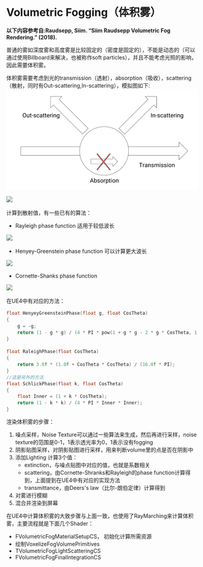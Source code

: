 # Volumetric Fogging（体积雾）
**以下内容参考自:Raudsepp, Siim. “Siim Raudsepp Volumetric Fog Rendering.” (2018).**

普通的雾如深度雾和高度雾是比较固定的（密度是固定的），不能是动态的（可以通过使用Billboard来解决，也被称作soft particles），并且不能考虑光照的影响，因此需要体积雾。

体积雾需要考虑到光的transmission（透射），absorption（吸收），scattering（散射，同时有Out-scattering,In-scattering），模拟图如下:
![image](https://github.com/haiaimi/PictureRepository/blob/master/PictureRepository/Rendering%20Learning/UnrealRendering_VolumeFog_1.png)

![](https://latex.codecogs.com/gif.latex?L_{incoming}=L_{transmitted}&plus;L_{absorbed}&plus;L_{scattered})

计算到散射值，有一些已有的算法：
* Rayleigh phase function 适用于较低波长

 ![](https://latex.codecogs.com/gif.latex?p(\theta,g)=\frac{3*(1&plus;cos^2(\theta))}{16*\pi})

* Henyey-Greenstein phase function 可以计算更大波长
 
![](https://latex.codecogs.com/gif.latex?p(\theta,g)=\frac{1-g^2}{4\pi*(1&plus;g^2-2*g*cos(\theta))^\frac{3}{2}})

* Cornette-Shanks phase function

![](https://latex.codecogs.com/gif.latex?p(\theta,g)=\frac{3*(1-g^2)*(1&plus;cos^2(\theta))}{2*(2&plus;g^2)*(1&plus;g^2-2*g*cos(\theta))^\frac{3}{2}})

在UE4中有对应的方法：
```cpp
float HenyeyGreensteinPhase(float g, float CosTheta)
{
	g = -g;
	return (1 - g * g) / (4 * PI * pow(1 + g * g - 2 * g * CosTheta, 1.5f));
}

float RaleighPhase(float CosTheta)
{
	return 3.0f * (1.0f + CosTheta * CosTheta) / (16.0f * PI);
}
//这是另外的方法
float SchlickPhase(float k, float CosTheta)
{
	float Inner = (1 + k * CosTheta);
	return (1 - k * k) / (4 * PI * Inner * Inner);
}

```

渲染体积雾的步骤：
1. 噪点采样，Noise Texture可以通过一些算法来生成，然后再进行采样，noise texture的范围是0-1，1表示透光率为0，1表示没有fogging
2. 阴影贴图采样，对阴影贴图进行采样，用来判断volume里的点是否在阴影中
3. 添加Lighting
    计算3个值：
    * extinction，与噪点贴图中对应的值，也就是系数相关
    * scattering，由Cornette-Shranks和Rayleigh的phase function计算得到，上面提到在UE4中有对应的实现方法
    * transmittance，由Deers's law（比尔-朗伯定律）计算得到
4. 对雾进行模糊
5. 混合并渲染到屏幕

在UE4中计算体积雾的大致步骤与上面一致，也使用了RayMarching来计算体积雾，主要流程就是下面几个Shader：
* FVolumetricFogMaterialSetupCS， 初始化计算所需资源
* 绘制VoxelizeFogVolumePrimitives
* TVolumetricFogLightScatteringCS
* FVolumetricFogFinalIntegrationCS